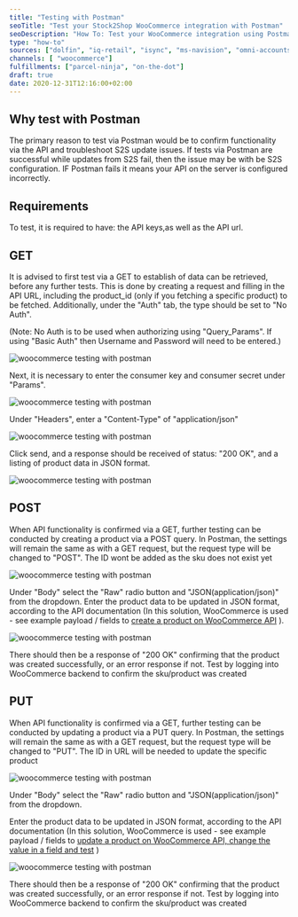 ```yaml
---
title: "Testing with Postman"
seoTitle: "Test your Stock2Shop WooCommerce integration with Postman"
seoDescription: "How To: Test your WooCommerce integration using Postman"
type: "how-to"
sources: ["dolfin", "iq-retail", "isync", "ms-navision", "omni-accounts", "pastel-partner", "sage-50cloud-pastel-xpress", "sage-200-evolution", "sage-300cloud", "sage-business-cloud-financials", "sage-evolution", "sage-one", "sage-pastel-evolution", "sap", "syspro" ]
channels: [ "woocommerce"]
fulfillments: ["parcel-ninja", "on-the-dot"]
draft: true
date: 2020-12-31T12:16:00+02:00
---
```


## Why test with Postman 

The primary reason to test via Postman would be to confirm functionality via the API and troubleshoot S2S update issues. If tests via Postman are successful while updates from S2S fail, then the issue may be with be S2S configuration. IF Postman fails it means your API on the server is configured incorrectly.

## Requirements

To test, it is required to have: the API keys,as well as the API url.

## GET

It is advised to first test via a GET to establish of data can be retrieved, before any further tests. This is done by creating a request and filling in the API URL, including the product_id (only if you fetching a specific product) to be fetched. Additionally, under the "Auth" tab, the type should be set to "No Auth". 

(Note: No Auth is to be used when authorizing using "Query_Params". If using "Basic Auth" then Username and Password will need to be entered.)

![woocommerce testing with postman](/uploads/woocommerce-testing-with-postman-1.png)

Next, it is necessary to enter the consumer key and consumer secret under "Params".

![woocommerce testing with postman](/uploads/woocommerce-testing-with-postman-2.png)

Under "Headers", enter a "Content-Type" of "application/json"

![woocommerce testing with postman](/uploads/woocommerce-testing-with-postman-3.png)

Click send, and a response should be received of status: "200 OK", and a listing of product data in JSON format.

![woocommerce testing with postman](/uploads/woocommerce-testing-with-postman-4.png)

## POST

When API functionality is confirmed via a GET, further testing can be conducted by creating a product via a POST query.
In Postman, the settings will remain the same as with a GET request, but the request type will be changed to "POST". The ID wont be added as the sku does not exist yet

![woocommerce testing with postman](/uploads/woocommerce-testing-with-postman-5.png)

Under "Body" select the "Raw" radio button and "JSON(application/json)" from the dropdown.
Enter the product data to be updated in JSON format, according to the API documentation (In this solution, WooCommerce is used - see example payload / fields to [create a product on WooCommerce API](https://woocommerce.github.io/woocommerce-rest-api-docs/#create-a-product) ). 

![woocommerce testing with postman](/uploads/woocommerce-testing-with-postman-6.png)

There should then be a response of "200 OK" confirming that the product was created successfully, or an error response if not. Test by logging into WooCommerce backend to confirm the sku/product was created

## PUT

When API functionality is confirmed via a GET, further testing can be conducted by updating a product via a PUT query.
In Postman, the settings will remain the same as with a GET request, but the request type will be changed to "PUT". The ID in URL will be needed to update the specific product

![woocommerce testing with postman](/uploads/woocommerce-testing-with-postman-7.png)

Under "Body" select the "Raw" radio button and "JSON(application/json)" from the dropdown.

Enter the product data to be updated in JSON format, according to the API documentation (In this solution, WooCommerce is used - see example payload / fields to [update a product on WooCommerce API, change the value in a field  and test](https://woocommerce.github.io/woocommerce-rest-api-docs/#update-a-product) )

![woocommerce testing with postman](/uploads/woocommerce-testing-with-postman-8.png)

There should then be a response of "200 OK" confirming that the product was created successfully, or an error response if not. Test by logging into WooCommerce backend to confirm the sku/product was created